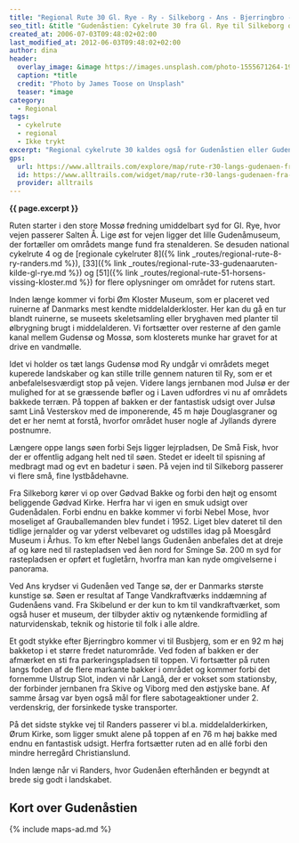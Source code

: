 ```yaml
---
title: "Regional Rute 30 Gl. Rye - Ry - Silkeborg - Ans - Bjerringbro - Langå - Randers"
seo_titl: &title "Gudenåstien: Cykelrute 30 fra Gl. Rye til Silkeborg og Randers"
created_at: 2006-07-03T09:48:02+02:00
last_modified_at: 2012-06-03T09:48:02+02:00
author: dina
header:
  overlay_image: &image https://images.unsplash.com/photo-1555671264-19bbb3d58321?ixlib=rb-1.2.1&ixid=eyJhcHBfaWQiOjEyMDd9&auto=format&fit=crop&w=1650&q=80
  caption: *title
  credit: "Photo by James Toose on Unsplash"
  teaser: *image
category:
  - Regional
tags:
  - cykelrute
  - regional
  - Ikke trykt
excerpt: "Regional cykelrute 30 kaldes også for Gudenåstien eller Gudenåruten, idet vi hele tiden bevæger os langs eller nær Danmarks største å. Da åen historisk har tiltrukket megen menneskelig aktivitet, findes derfor et stort antal arkæologiske og historiske seværdigheder foruden den smukke natur langs åen."
gps:
  url: https://www.alltrails.com/explore/map/rute-r30-langs-gudenaen-fra-randers-til-gl-rye-1-71969a8
  id: https://www.alltrails.com/widget/map/rute-r30-langs-gudenaen-fra-randers-til-gl-rye-1-71969a8
  provider: alltrails
---
```


**{{ page.excerpt }}**

Ruten starter i den store Mossø fredning umiddelbart syd for Gl. Rye, hvor vejen passerer Salten Å. Lige øst for vejen ligger det lille Gudenåmuseum, der fortæller om områdets mange fund fra stenalderen. Se desuden national cykelrute 4 og de [regionale cykelruter 8]({% link _routes/regional-rute-8-ry-randers.md %}), [33]({% link _routes/regional-rute-33-gudenaaruten-kilde-gl-rye.md %}) og [51]({% link _routes/regional-rute-51-horsens-vissing-kloster.md %}) for flere oplysninger om området for rutens start.
 
Inden længe kommer vi forbi Øm Kloster Museum, som er placeret ved ruinerne af Danmarks mest kendte middelalderkloster. Her kan du gå en tur blandt ruinerne, se museets skeletsamling eller bryghaven med planter til ølbrygning brugt i middelalderen. Vi fortsætter over resterne af den gamle kanal mellem Gudensø og Mossø, som klosterets munke har gravet for at drive en vandmølle.
 
Idet vi holder os tæt langs Gudensø mod Ry undgår vi områdets meget kuperede landskaber og kan stille trille gennem naturen til Ry, som er et anbefalelsesværdigt stop på vejen. Videre langs jernbanen mod Julsø er der mulighed for at se græssende bøfler og i Laven udfordres vi nu af områdets bakkede terræn. På toppen af bakken er der fantastisk udsigt over Julsø samt Linå Vesterskov med de imponerende, 45 m høje Douglasgraner og det er her nemt at forstå, hvorfor området huser nogle af Jyllands dyrere postnumre.

Længere oppe langs søen forbi Sejs ligger lejrpladsen, De Små Fisk, hvor der er offentlig adgang helt ned til søen. Stedet er ideelt til spisning af medbragt mad og evt en badetur i søen. På vejen ind til Silkeborg passerer vi flere små, fine lystbådehavne.
 
Fra Silkeborg kører vi op over Gødvad Bakke og forbi den højt og ensomt beliggende Gødvad Kirke. Herfra har vi igen en smuk udsigt over Gudenådalen. Forbi endnu en bakke kommer vi forbi Nebel Mose, hvor moseliget af Grauballemanden blev fundet i 1952. Liget blev dateret til den tidlige jernalder og var yderst velbevaret og udstilles idag på Moesgård Museum i Århus. To km efter Nebel langs Gudenåen anbefales det at dreje af og køre ned til rastepladsen ved åen nord for Sminge Sø. 200 m syd for rastepladsen er opført et fugletårn, hvorfra man kan nyde omgivelserne i panorama.
 
Ved Ans krydser vi Gudenåen ved Tange sø, der er Danmarks største kunstige sø. Søen er resultat af Tange Vandkraftværks inddæmning af Gudenåens vand. Fra Skibelund er der kun to km til vandkraftværket, som også huser et museum, der tilbyder aktiv og nytænkende formidling af naturvidenskab, teknik og historie til folk i alle aldre.
 
Et godt stykke efter Bjerringbro kommer vi til Busbjerg, som er en 92 m høj bakketop i et større fredet naturområde. Ved foden af bakken er der afmærket en sti fra parkeringspladsen til toppen. Vi fortsætter på ruten langs foden af de flere markante bakker i området og kommer forbi det fornemme Ulstrup Slot, inden vi når Langå, der er vokset som stationsby, der forbinder jernbanen fra Skive og Viborg med den østjyske bane. Af samme årsag var byen også mål for flere sabotageaktioner under 2. verdenskrig, der forsinkede tyske transporter.
 
På det sidste stykke vej til Randers passerer vi bl.a. middelalderkirken, Ørum Kirke, som ligger smukt alene på toppen af en 76 m høj bakke med endnu en fantastisk udsigt. Herfra fortsætter ruten ad en allé forbi den mindre herregård Christianslund.
 
Inden længe når vi Randers, hvor Gudenåen efterhånden er begyndt at brede sig godt i landskabet.

## Kort over Gudenåstien

{% include maps-ad.md %}
